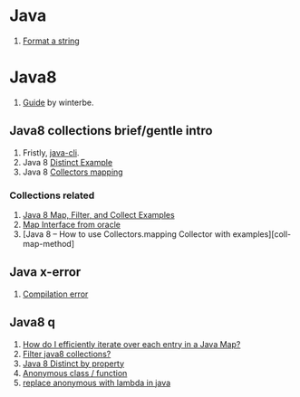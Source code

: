 # Java
1. [Format a string][string-format]

[string-format]: https://docs.oracle.com/javase/tutorial/java/data/numberformat.html

# Java8
<!-- todo diff statefull filter and x filter -->
1. [Guide][java8-guide-winterbe] by winterbe.

[java8-guide-winterbe]: https://github.com/winterbe/java8-tutorial

## Java8 collections brief/gentle intro
1. Fristly, [java-cli][java-cli].
1. Java 8 [Distinct Example][distinct-example]
1. Java 8 [Collectors mapping][collectors.mapping]

[java-cli]: https://introcs.cs.princeton.edu/java/15inout/linux-cmd.html
[distinct-example]: https://www.concretepage.com/java/jdk-8/java-8-distinct-example
[collectors.mapping]: https://www.javabrahman.com/java-8/java-8-how-to-use-collectors-mapping-collector-with-examples/

### Collections related
1. [Java 8 Map, Filter, and Collect Examples][dzone-map-filter-collect]
1. [Map Interface from oracle][oracle-map-def]
1. [Java 8 – How to use Collectors.mapping Collector with examples][coll-map-method]

[dzone-map-filter-collect]: https://dzone.com/articles/how-to-use-map-filter-collect-of-stream-in-java-8
[oracle-map-def]: https://docs.oracle.com/javase/tutorial/collections/interfaces/map.html
[oracle-map-def]: https://www.javabrahman.com/java-8/java-8-how-to-use-collectors-mapping-collector-with-examples/

## Java x-error
1. [Compilation error][com-err]

[com-err]: https://stackoverflow.com/questions/25706216/what-does-a-cannot-find-symbol-or-cannot-resolve-symbol-error-mean

## Java8 q
1. [How do I efficiently iterate over each entry in a Java Map?][java8-coll-q]
1. [Filter java8 collections?][filter-coll]
1. [Java 8 Distinct by property][java8-distinct-by-prop]
1. [Anonymous class / function][anonym-class]
1. [replace anonymous with lambda in java][replace-with-lamda-kah]


[java8-coll-q]: https://stackoverflow.com/questions/46898/how-do-i-efficiently-iterate-over-each-entry-in-a-java-map
[filter-coll]: https://stackoverflow.com/questions/122105/what-is-the-best-way-to-filter-a-java-collection
[java8-distinct-by-prop]: https://stackoverflow.com/questions/23699371/java-8-distinct-by-property
[anonym-class]: https://stackoverflow.com/questions/2755445/how-can-i-write-an-anonymous-function-in-java
[replace-with-lamda-kah]: https://stackoverflow.com/questions/37695456/how-to-replace-anonymous-with-lambda-in-java
